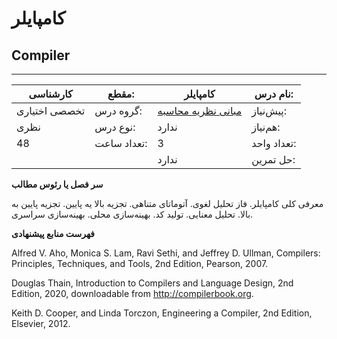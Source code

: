 # کامپایلر
## Compiler
_______________________________________________________________________________
| کارشناسی      | مقطع:       | کامپایلر                                                                        | نام درس:    |
| ------------- | ----------- | ------------------------------------------------------------------------------- | ----------- |
| تخصصی اختیاری | گروه درس:   | [مبانی نظریه محاسبه](../mandatory/Introduction-to-the-theory-of-Computation.md) | پیش‌نیاز:   |
| نظری          | نوع درس:    | ندارد                                                                           | هم‌نیاز:    |
| 48            | تعداد ساعت: | 3                                                                               | تعداد واحد: |
|               |             |  ندارد                                                                          | حل تمرین:   |

**سر فصل یا رئوس مطالب**

معرفی کلی کامپایلر. فاز تحلیل لغوی. آتوماتای متناهی. تجزیه بالا یه پایین. تجزیه پایین به بالا. تحلیل معنایی. تولید کد. بهینه‌سازی محلی. بهینه‌سازی سراسری.

**فهرست منابع پیشنهادی**

Alfred V. Aho, Monica S. Lam, Ravi Sethi, and Jeffrey D. Ullman, Compilers: Principles, Techniques, and Tools, 2nd Edition, Pearson, 2007.

Douglas Thain, Introduction to Compilers and Language Design, 2nd Edition, 2020, downloadable from http://compilerbook.org.

Keith D. Cooper, and Linda Torczon, Engineering a Compiler, 2nd Edition, Elsevier, 2012.
